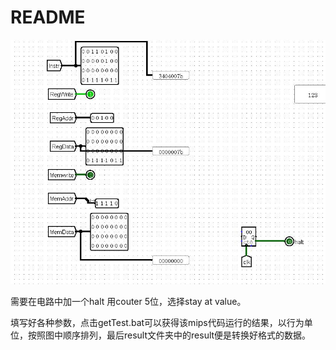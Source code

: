 # README

![03893881ca1f73408fcad09b42daa04](03893881ca1f73408fcad09b42daa04.jpg)

需要在电路中加一个halt 用couter 5位，选择stay at value。

填写好各种参数，点击getTest.bat可以获得该mips代码运行的结果，以行为单位，按照图中顺序排列，最后result文件夹中的result便是转换好格式的数据。
